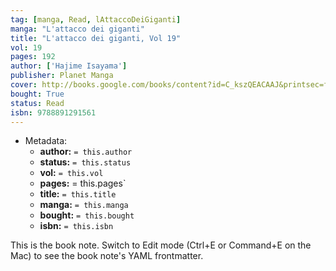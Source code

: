 ```yaml
---
tag: [manga, Read, lAttaccoDeiGiganti]
manga: "L'attacco dei giganti"
title: "L'attacco dei giganti, Vol 19"
vol: 19
pages: 192
author: ['Hajime Isayama']
publisher: Planet Manga
cover: http://books.google.com/books/content?id=C_kszQEACAAJ&printsec=frontcover&img=1&zoom=1&source=gbs_api
bought: True
status: Read
isbn: 9788891291561
---
```


- Metadata:
    - **author:** `= this.author`
    - **status:** `= this.status`
    - **vol:** `= this.vol`
    - **pages:** = this.pages`
    - **title:** `= this.title`
    - **manga:** `= this.manga`
    - **bought:** `= this.bought`
    - **isbn:** `= this.isbn`


This is the book note. Switch to Edit mode (Ctrl+E or Command+E on the Mac) to see the book note's YAML frontmatter.